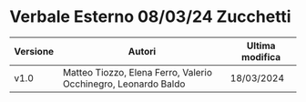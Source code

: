# Verbale Esterno 08/03/24 Zucchetti

|Versione|                            Autori                            |Ultima modifica|
|--------|--------------------------------------------------------------|---------------|
|  v1.0  |Matteo Tiozzo, Elena Ferro, Valerio Occhinegro, Leonardo Baldo|   18/03/2024  |